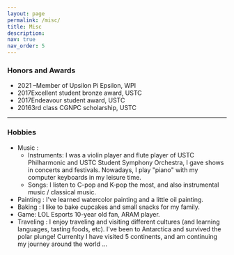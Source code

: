 ```yaml
---
layout: page
permalink: /misc/
title: Misc
description:  
nav: true
nav_order: 5
---
```



### Honors and Awards

<ul class="timeline">
  <li><span class="time">2021 –</span><span class="event">Member of Upsilon Pi Epsilon, WPI</span></li>
  <li><span class="time">2017</span><span class="event">Excellent student bronze award, USTC</span></li>
  <li><span class="time">2017</span><span class="event">Endeavour student award, USTC</span></li>
  <li><span class="time">2016</span><span class="event">3rd class CGNPC scholarship, USTC</span></li>
</ul>

---

### Hobbies

- Music :
    + Instruments: I was a violin player and flute player of USTC Philharmonic and USTC Student Symphony Orchestra, I gave shows in concerts and festivals. Nowadays, I play "piano" with my computer keyboards in my leisure time.
    + Songs: I listen to C-pop and K-pop the most, and also instrumental music / classical music.
- Painting : I've learned watercolor painting and a little oil painting.
- Baking : I like to bake cupcakes and small snacks for my family.
- Game: LOL Esports 10-year old fan, ARAM player.
- Traveling : I enjoy traveling and visiting different cultures (and learning languages, tasting foods, etc). I've been to Antarctica and survived the polar plunge! Currenlty I have visited 5 continents, and am continuing my journey around the world ...
